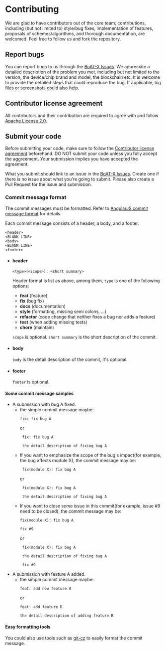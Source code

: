 # Contributing

We are glad to have contributors out of the core team; contributions, including (but not limited to) style/bug fixes,
implementation of features, proposals of schemes/algorithms, and thorough documentation, are welcomed. Feel free to follow us and fork the repository.

## Report bugs

You can report bugs to us through the [BoAT-X Issues](https://github.com/aitos-io/BoAT-X-Framework/issues). We appreciate a detailed description of the problem you met, including but not limited to the version, the device/chip brand and model, the blockchain etc. It is welcome to provide the detailed steps that could reproduce the bug. If applicable, log files or screenshots could also help.

## Contributor license agreement

All contributors and their contribution are required to agree with and follow [Apache License 2.0](./LICENSE).


## Submit your code

Before submitting your code, make sure to follow the [Contributor license agreement](#contributor-license-agreement) beforehand. DO NOT submit your code unless you fully accept the aggreement. Your submission implies you have accepted the agreement.

What you submit should link to an issue in the [BoAT-X Issues](https://github.com/aitos-io/BoAT-X-Framework/issues). Create one if there is no issue about what you're going to submit. Please also create a Pull Request for the issue and submission.


### Commit message format
The commit messages must be formatted. Refer to [AngularJS commit message format](https://docs.google.com/document/d/1QrDFcIiPjSLDn3EL15IJygNPiHORgU1_OOAqWjiDU5Y/edit#heading=h.4e0o8t4fffjf) for details.

Each commit message consists of a header, a body, and a footer.
```
<header>
<BLANK LINE>
<body>
<BLANK LINE>
<footer>
```
* #### header
  
  ```
  <type>(<scope>): <short summary>
  ```
  Header format is list as above, among them, 
  `type` is one of the following options:
     - **feat** (feature)
     - **fix** (bug fix)
     - **docs** (documentation)
     - **style** (formatting, missing semi colons, …)
     - **refactor** (code change that neither fixes a bug nor adds a feature)
     - **test** (when adding missing tests)
     - **chore** (maintain) 

    `scope` is optional.
    `short summary` is the short description of the commit.
* #### body
    `body` is the detail description of the commit, it's optional.
* #### footer
     `footer` is optional.

#### Some commit message samples
 - A submission with bug A fixed.
   - the simple commit message maybe:
     ```
     fix: fix bug A
     ```
     or
     ```
      fix: fix bug A

      the detail description of fixing bug A
     ```
   - If you want to emphasize the scope of the bug's impact(for example, the bug affects module X), the commit message may be:
     ```
      fix(module X): fix bug A
     ```
     or
     ```
      fix(module X): fix bug A

      the detail description of fixing bug A
     ```
   - If you want to close some issue in this commit(for example, issue #9 need to be closed), the commit message may be:
      ```
     fix(module X): fix bug A

     fix #9
     ```
     or
     ```
      fix(module X): fix bug A

      the detail description of fixing bug A

      fix #9
     ```
- A submission with feature A added.
  -  the simple commit message maybe:
     ```
     feat: add new feature A
     ```
     or
     ```
     feat: add feature B

     the detail description of adding feature B
     ```

#### Easy formatting tools
You could also use tools such as [git-cz](https://github.com/streamich/git-cz) to easily format the commit message.
